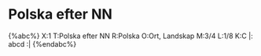# Polska efter NN

{%abc%}
X:1
T:Polska efter NN
R:Polska
O:Ort, Landskap
M:3/4
L:1/8
K:C
|: abcd :|
{%endabc%}
